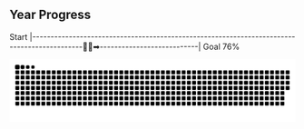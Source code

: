 ## Year Progress
Start |--------------------------------------------------------------------------------------------🚴‍♂️➡---------------------------| Goal 76%

![github-contribution-grid-snake](https://raw.githubusercontent.com/takumi12311123/takumi12311123/master/img/snake.svg) 
